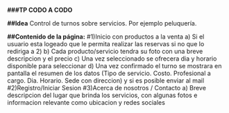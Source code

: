 **###TP CODO A CODO**

**##Idea**
Control de turnos sobre servicios. Por ejemplo peluquería.

**##Contenido de la página:**
#1)Inicio con productos a la venta
  a)  Si el usuario esta logeado que le permita realizar las reservas si no que lo rediriga a 2)
  b)  Cada producto/servicio tendra su foto con una breve descripcion y el precio
  c)  Una vez seleccionado se ofrecera dia y horario disponible para seleccionar
  d)  Una vez confirmado el turno se mostrara en pantalla el resumen de los datos (Tipo de servicio. Costo. Profesional a cargo. Dia. Horario. Sede con direccion) y si es posible enviar         al mail
#2)Registro/Iniciar Sesion
#3)Acerca de nosotros / Contacto
  a)  Breve descripcion del lugar que brinda los servicios, con algunas fotos e informacion relevante como ubicacion y redes sociales
